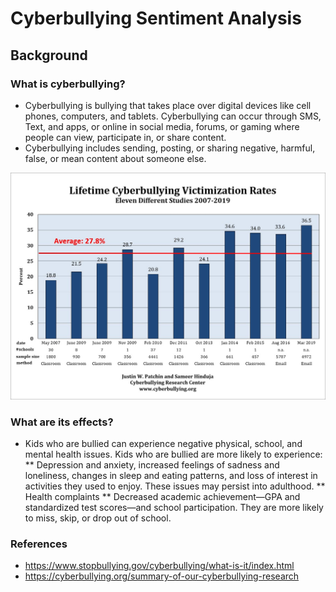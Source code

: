 # Cyberbullying Sentiment Analysis

## Background

### What is cyberbullying?
* Cyberbullying is bullying that takes place over digital devices like cell phones, computers, and tablets. Cyberbullying can occur through SMS, Text, and apps, or online in social media, forums, or gaming where people can view, participate in, or share content.
* Cyberbullying includes sending, posting, or sharing negative, harmful, false, or mean content about someone else.

![Cyberbullying Reasearch Graph](https://raw.githubusercontent.com/ajkim19/Cyberbullying_Sentiment_Analysis/master/misc/Cyberbullying_Victimization_all_studies_2019.jpg)

### What are its effects?
* Kids who are bullied can experience negative physical, school, and mental health issues. Kids who are bullied are more likely to experience:
** Depression and anxiety, increased feelings of sadness and loneliness, changes in sleep and eating patterns, and loss of interest in activities they used to enjoy. These issues may persist into adulthood.
** Health complaints
** Decreased academic achievement—GPA and standardized test scores—and school participation. They are more likely to miss, skip, or drop out of school.











### References
* https://www.stopbullying.gov/cyberbullying/what-is-it/index.html
* https://cyberbullying.org/summary-of-our-cyberbullying-research